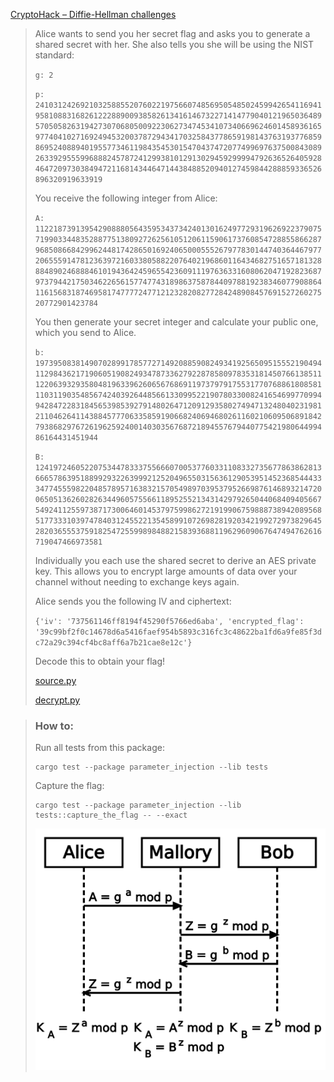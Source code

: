 [CryptoHack – Diffie-Hellman challenges](https://cryptohack.org/challenges/diffie-hellman/)

> Alice wants to send you her secret flag and asks you to generate a shared secret with her. She also tells you she will be using the NIST standard:
>
> `g: 2`
>
> `p: 2410312426921032588552076022197566074856950548502459942654116941958108831682612228890093858261341614673227141477904012196503648957050582631942730706805009223062734745341073406696246014589361659774041027169249453200378729434170325843778659198143763193776859869524088940195577346119843545301547043747207749969763750084308926339295559968882457872412993810129130294592999947926365264059284647209730384947211681434464714438488520940127459844288859336526896320919633919`
>
> You receive the following integer from Alice:
>
> `A: 112218739139542908880564359534373424013016249772931962692237907571990334483528877513809272625610512061159061737608547288558662879685086684299624481742865016924065000555267977830144740364467977206555914781236397216033805882207640219686011643468275165718132888489024688846101943642459655423609111976363316080620471928236879737944217503462265615774774318986375878440978819238346077908864116156831874695817477772477121232820827728424890845769152726027520772901423784`
>
> You then generate your secret integer and calculate your public one, which you send to Alice.
>
> `b: 197395083814907028991785772714920885908249341925650951555219049411298436217190605190824934787336279228785809783531814507661385111220639329358048196339626065676869119737979175531770768861808581110311903548567424039264485661330995221907803300824165469977099494284722831845653985392791480264712091293580274947132480402319812110462641143884577706335859190668240694680261160210609506891842793868297672619625924001403035676872189455767944077542198064499486164431451944`
>
> `B: 1241972460522075344783337556660700537760331108332735677863862813666578639518899293226399921252049655031563612905395145236854443334774555982204857895716383215705498970395379526698761468932147200650513626028263449605755661189525521343142979265044068409405667549241125597387173006460145379759986272191990675988873894208956851773331039747840312455221354589910726982819203421992729738296452820365553759182547255998984882158393688119629609067647494762616719047466973581`
>
> Individually you each use the shared secret to derive an AES private key. This allows you to encrypt large amounts of data over your channel without needing to exchange keys again.
>
> Alice sends you the following IV and ciphertext:
>
> `{'iv': '737561146ff8194f45290f5766ed6aba', 'encrypted_flag': '39c99bf2f0c14678d6a5416faef954b5893c316fc3c48622ba1fd6a9fe85f3dc72a29c394cf4bc8aff6a7b21cae8e12c'}`
>
> Decode this to obtain your flag!
>
> [source.py](https://cryptohack.org/static/challenges/source_0e330e41ce30ead878a4589929aa31a1.py)
>
> [decrypt.py](https://cryptohack.org/static/challenges/decrypt_08c0fede9185868aba4a6ae21aca0148.py)

> ### How to:
> Run all tests from this package:
>
>     cargo test --package parameter_injection --lib tests
>
> Capture the flag:
>
>     cargo test --package parameter_injection --lib tests::capture_the_flag -- --exact
> 
> ![img.png](img.png)
